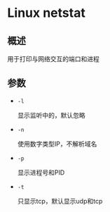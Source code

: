 # Linux netstat

## 概述

用于打印与网络交互的端口和进程

## 参数

- `-l`

  显示监听中的，默认忽略

- `-n`

  使用数字类型IP，不解析域名

- `-p`

  显示进程号和PID

- `-t`

  只显示tcp，默认显示udp和tcp
